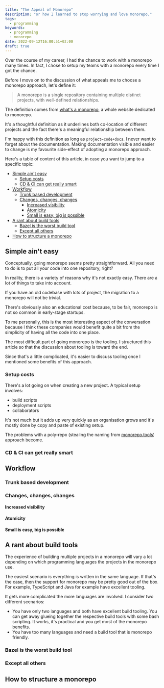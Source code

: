 ```yaml
---
title: "The Appeal of Monorepo"
description: "or how I learned to stop worrying and love monorepo."
tags:
  - programming
keywords:
  - programming
  - monorepo
date: 2022-09-12T16:00:51+02:00
draft: true
---
```


Over the course of my career, I had the chance to work with a monorepo many
times. In fact, I chose to setup my teams with a monorepo every time I got the
chance.

Before I move on to the discussion of what appeals me to choose a monorepo
approach, let's define it:

> A monorepo is a single repository containing multiple distinct projects, with
> well-defined relationships.

The definition comes from [what's a
monorepo](https://monorepo.tools/#what-is-a-monorepo), a whole website dedicated
to monorepo.

It's a thoughtful definition as it underlines both co-location of different
projects and the fact there's a meaningful relationship between them.

I'm happy with this definition as long as `project=code+docs`. I never want to
forget about the documentation. Making documentation visible and easier to
change is my favourite side-effect of adopting a monorepo approach.

Here's a table of content of this article, in case you want to jump to a
specific topic:

- [Simple ain't easy](#simple-aint-easy)
  - [Setup costs](#setup-costs)
  - [CD & CI can get really smart](#cd--ci-can-get-really-smart)
- [Workflow](#workflow)
  - [Trunk based development](#trunk-based-development)
  - [Changes, changes, changes](#changes-changes-changes)
    - [Increased visibility](#increased-visibility)
    - [Atomicity](#atomicity)
    - [Small is easy, big is possible](#small-is-easy-big-is-possible)
- [A rant about build tools](#a-rant-about-build-tools)
  - [Bazel is the worst build tool](#bazel-is-the-worst-build-tool)
  - [Except all others](#except-all-others)
- [How to structure a monorepo](#how-to-structure-a-monorepo)

## Simple ain't easy

Conceptually, going monorepo seems pretty straightforward. All you need to do is
to put all your code into one repository, right?

In reality, there is a variety of reasons why it's not exactly easy. There are a lot of things to take into account.

If you have an old codebase with lots of project, the migration to a monorepo
will not be trivial.

There's obviously also an educational cost because, to be fair, monorepo is not
so common in early-stage startups.

To me personally, this is the most interesting aspect of the conversation
because I think these companies would benefit quite a bit from the simplicity of
having all the code into one place.

The most difficult part of going monorepo is the tooling. I structured this
article so that the discussion about tooling is toward the end.

Since that's a little complicated, it's easier to discuss tooling once I
mentioned some benefits of this approach.

### Setup costs

There's a lot going on when creating a new project. A typical setup involves:

- build scripts
- deployment scripts
- collaborators

It's not much but it adds up very quickly as an organisation grows and it's
mostly done by copy and paste of existing setup.

The problems with a poly-repo (stealing the naming from
[monorepo.tools](https://monrepo.tools)) approach become.


### CD & CI can get really smart

## Workflow

### Trunk based development

### Changes, changes, changes

#### Increased visibility

#### Atomicity

#### Small is easy, big is possible

## A rant about build tools

The experience of building multiple projects in a monorepo will vary a lot
depending on which programming languages the projects in the monorepo use.

The easiest scenario is everything is written in the same language. If that's
the case, then the support for monorepo may be pretty good out of the box. For
example, TypeScript and Java for example have excellent tooling.

It gets more complicated the more languages are involved. I consider two
different scenarios:

- You have only two languages and both have excellent build tooling. You can get
  away glueing together the respective build tools with some bash scripting. It
  works, it's practical and you get most of the monorepo benefits.
- You have too many languages and need a build tool that is monorepo friendly.

### Bazel is the worst build tool

### Except all others

## How to structure a monorepo
